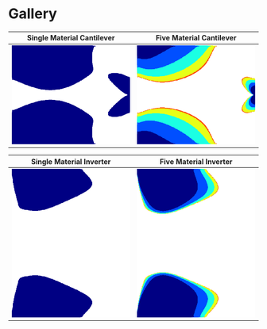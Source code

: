  # Gallery

| **Single Material Cantilever**  | **Five Material Cantilever** |
|:-------------------------------:|:----------------------------:|
| <img src="Gallery/SingleMaterialCantilever.gif" width="300" height="200"/> | <img src="Gallery/FiveMaterialCantilever.gif" width="300" height="200"/> |

| **Single Material Inverter**  | **Five Material Inverter** |
|:-----------------------------:|:----------------------------:|
| <img src="Gallery/SingleMaterialInverter.gif" width="300" height="300"/> | <img src="Gallery/FiveMaterialInverter.gif" width="300" height="300"/> |